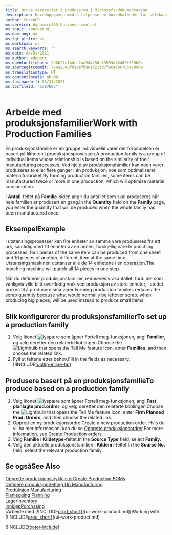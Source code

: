 ```yaml
---
title: Bruke vareserier i produksjon | Microsoft-dokumentasjon
description: Hovedoppgaven med å tilpasse en hovedkalender for selskapet, eller selskapets forretningspartner, er å angi eventuelle endringer i statusen for arbeids- eller fridager.
author: SorenGP
ms.service: dynamics365-business-central
ms.topic: conceptual
ms.devlang: na
ms.tgt_pltfrm: na
ms.workload: na
ms.search.keywords: ''
ms.date: 04/01/2021
ms.author: edupont
ms.openlocfilehash: 9d0b27a1bdcc2aa544c50cf9993d46405f519b0c
ms.sourcegitcommit: 766e2840fd16efb901d211d7fa64d96766ac99d9
ms.translationtype: HT
ms.contentlocale: nb-NO
ms.lasthandoff: 03/31/2021
ms.locfileid: "5787605"
---
```

# <a name="work-with-production-families"></a><span data-ttu-id="99e5c-103">Arbeide med produksjonsfamilier</span><span class="sxs-lookup"><span data-stu-id="99e5c-103">Work with Production Families</span></span>
<span data-ttu-id="99e5c-104">En produksjonsfamilie er en gruppe individuelle varer der forbindelsen er basert på likheten i produksjonsprosessen.</span><span class="sxs-lookup"><span data-stu-id="99e5c-104">A production family is a group of individual items whose relationship is based on the similarity of their manufacturing processes.</span></span> <span data-ttu-id="99e5c-105">Ved hjelp av produksjonsfamilier kan noen varer produseres to eller flere ganger i én produksjon, noe som optimaliserer materialforbruket.</span><span class="sxs-lookup"><span data-stu-id="99e5c-105">By forming production families, some items can be manufactured twice or more in one production, which will optimize material consumption.</span></span>

<span data-ttu-id="99e5c-106">I **Antall**-feltet på **Familie**-siden angir du antallet som skal produseres når hele familien er produsert én gang.</span><span class="sxs-lookup"><span data-stu-id="99e5c-106">In the **Quantity** field on the **Family** page, you enter the quantity that will be produced when the whole family has been manufactured once.</span></span>

## <a name="example"></a><span data-ttu-id="99e5c-107">Eksempel</span><span class="sxs-lookup"><span data-stu-id="99e5c-107">Example</span></span>
<span data-ttu-id="99e5c-108">I utstansingsprosesser kan fire enheter av samme vare produseres fra ett ark, samtidig med 10 enheter av en annen, forskjellig vare.</span><span class="sxs-lookup"><span data-stu-id="99e5c-108">In punching processes, four pieces of the same item can be produced from one sheet and 10 pieces of another, different, item at the same time.</span></span> <span data-ttu-id="99e5c-109">Utstansingsmaskinen utstanser alle de 14 enhetene i én operasjon.</span><span class="sxs-lookup"><span data-stu-id="99e5c-109">The punching machine will punch all 14 pieces in one step.</span></span>

<span data-ttu-id="99e5c-110">Når du definerer produksjonsfamilier, reduseres vrakantallet, fordi det som vanligvis ville blitt overflødig vrak ved produksjon av store enheter, i stedet brukes til å produsere små varer.</span><span class="sxs-lookup"><span data-stu-id="99e5c-110">Forming production families reduces the scrap quantity because what would normally be leftover scrap, when producing big pieces, will be used instead to produce small items.</span></span>

## <a name="to-set-up-a-production-family"></a><span data-ttu-id="99e5c-111">Slik konfigurerer du produksjonsfamilier</span><span class="sxs-lookup"><span data-stu-id="99e5c-111">To set up a production family</span></span>
1. <span data-ttu-id="99e5c-112">Velg ikonet ![lyspære som åpner Fortell meg-funksjonen](media/ui-search/search_small.png "Fortell hva du vil gjøre"), angi **Familier**, og velg deretter den relaterte koblingen.</span><span class="sxs-lookup"><span data-stu-id="99e5c-112">Choose the ![Lightbulb that opens the Tell Me feature](media/ui-search/search_small.png "Tell me what you want to do") icon, enter **Families**, and then choose the related link.</span></span>
2. <span data-ttu-id="99e5c-113">Fyll ut feltene etter behov.</span><span class="sxs-lookup"><span data-stu-id="99e5c-113">Fill in the fields as necessary.</span></span> [!INCLUDE[tooltip-inline-tip](includes/tooltip-inline-tip_md.md)]

## <a name="to-produce-based-on-a-production-family"></a><span data-ttu-id="99e5c-114">Produsere basert på en produksjonsfamilie</span><span class="sxs-lookup"><span data-stu-id="99e5c-114">To produce based on a production family</span></span>
1. <span data-ttu-id="99e5c-115">Velg ikonet ![lyspære som åpner Fortell meg-funksjonen](media/ui-search/search_small.png "Fortell hva du vil gjøre"), angi **Fast planlagte prod.ordrer**, og velg deretter den relaterte koblingen.</span><span class="sxs-lookup"><span data-stu-id="99e5c-115">Choose the ![Lightbulb that opens the Tell Me feature](media/ui-search/search_small.png "Tell me what you want to do") icon, enter **Firm Planned Prod. Orders**, and then choose the related link.</span></span>
2. <span data-ttu-id="99e5c-116">Opprett en ny produksjonsordre.</span><span class="sxs-lookup"><span data-stu-id="99e5c-116">Create a new production order.</span></span> <span data-ttu-id="99e5c-117">Hvis du vil ha mer informasjon, kan du se [Opprette produksjonsordrer](production-how-to-create-production-orders.md).</span><span class="sxs-lookup"><span data-stu-id="99e5c-117">For more information, see [Create Production orders](production-how-to-create-production-orders.md).</span></span>
3. <span data-ttu-id="99e5c-118">Velg **Familie** i **Kildetype**-feltet.</span><span class="sxs-lookup"><span data-stu-id="99e5c-118">In the **Source Type** field, select **Family**.</span></span>  
4. <span data-ttu-id="99e5c-119">Velg den aktuelle produksjonsfamilien i **Kildenr.**-feltet.</span><span class="sxs-lookup"><span data-stu-id="99e5c-119">In the **Source No.** field, select the relevant production family.</span></span>

## <a name="see-also"></a><span data-ttu-id="99e5c-120">Se også</span><span class="sxs-lookup"><span data-stu-id="99e5c-120">See Also</span></span>
[<span data-ttu-id="99e5c-121">Opprette produksjonsstykklister</span><span class="sxs-lookup"><span data-stu-id="99e5c-121">Create Production BOMs</span></span>](production-how-to-create-production-boms.md)  
[<span data-ttu-id="99e5c-122">Definere produksjon</span><span class="sxs-lookup"><span data-stu-id="99e5c-122">Setting Up Manufacturing</span></span>](production-configure-production-processes.md)  
<span data-ttu-id="99e5c-123">[Produksjon](production-manage-manufacturing.md)  </span><span class="sxs-lookup"><span data-stu-id="99e5c-123">[Manufacturing](production-manage-manufacturing.md)  </span></span>  
<span data-ttu-id="99e5c-124">[Planlegging](production-planning.md) </span><span class="sxs-lookup"><span data-stu-id="99e5c-124">[Planning](production-planning.md) </span></span>  
[<span data-ttu-id="99e5c-125">Lager</span><span class="sxs-lookup"><span data-stu-id="99e5c-125">Inventory</span></span>](inventory-manage-inventory.md)  
[<span data-ttu-id="99e5c-126">Innkjøp</span><span class="sxs-lookup"><span data-stu-id="99e5c-126">Purchasing</span></span>](purchasing-manage-purchasing.md)  
<span data-ttu-id="99e5c-127">[Arbeide med [!INCLUDE[prod_short](includes/prod_short.md)]](ui-work-product.md)</span><span class="sxs-lookup"><span data-stu-id="99e5c-127">[Working with [!INCLUDE[prod_short](includes/prod_short.md)]](ui-work-product.md)</span></span>


[!INCLUDE[footer-include](includes/footer-banner.md)]